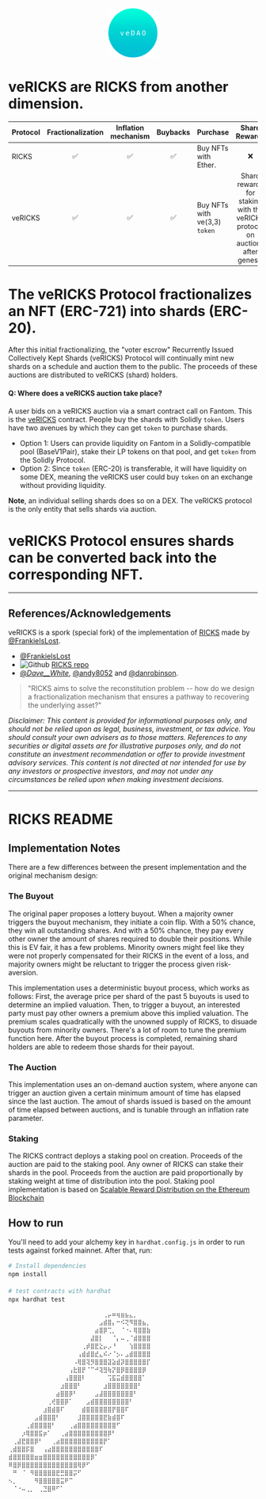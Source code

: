 <div align="center">
<img src="img/veDAO.png" height=100 >
</div>

# veRICKS are RICKS from another dimension.

| Protocol | Fractionalization | Inflation mechanism | Buybacks | Purchase | Shard Rewards |
| --- | :---: | :---: | :---: | --- | :---: |
| RICKS  | ✅ | ✅ | ✅ | Buy NFTs with Ether. | ❌ | 
| veRICKS  | ✅ | ✅ | ✅ | Buy NFTs with ve(3,3) `token` | Shard rewards for staking with the veRICKS protocol on auctions after genesis |

# The veRICKS Protocol fractionalizes an NFT (ERC-721) into shards (ERC-20). 

After this initial fractionalizing, the "voter escrow" Recurrently Issued Collectively Kept Shards (veRICKS) Protocol will continually mint new shards on a schedule and auction them to the public. The proceeds of these auctions are distributed to veRICKS (shard) holders.

#### Q: Where does a veRICKS auction take place? 

A user bids on a veRICKS auction via a smart contract call on Fantom. This is the [veRICKS](../contracts/veRICKS.sol) contract. People buy the shards with Solidly `token`. Users have two avenues by which they can get `token` to purchase shards. 
  - Option 1: Users can provide liquidity on Fantom in a Solidly-compatible pool (BaseV1Pair), stake their LP tokens on that pool, and get `token` from the Solidly Protocol.
  - Option 2: Since `token` (ERC-20) is transferable, it will have liquidity on some DEX, meaning the veRICKS user could buy `token` on an exchange without providing liquidity. 

**Note**, an individual selling shards does so on a DEX. The veRICKS protocol is the only entity that sells shards via auction.

# veRICKS Protocol ensures shards can be converted back into the corresponding NFT.


---

## References/Acknowledgements

veRICKS is a spork (special fork) of the implementation of [RICKS][paradigm-ricks] made by [@FrankieIsLost][FrankieTwitter]. 
- [@FrankieIsLost][FrankieTwitter]
- <img alt="Github" width="22px" src="https://cdn.jsdelivr.net/npm/simple-icons@v3/icons/github.svg" > [RICKS repo][RICKS-repo]
- [@_Dave__White_][daveWhiteTwitter], [@andy8052][andy8052Twitter] and [@danrobinson][danRobinsonTwitter]. 

> "RICKS aims to solve the reconstitution problem -- how do we design a fractionalization mechanism that ensures a pathway to recovering the underlying asset?"

[paradigm-ricks]: https://www.paradigm.xyz/2021/10/ricks/
[daveWhiteTwitter]: https://twitter.com/_Dave__White_
[andy8052Twitter]: https://twitter.com/andy8052
[danRobinsonTwitter]: https://twitter.com/danrobinson
[RICKS-repo]: https://github.com/FrankieIsLost/RICKS
[FrankieTwitter]: https://twitter.com/FrankieIsLost

*Disclaimer: This content is provided for informational purposes only, and should not be relied upon as legal, business, investment, or tax advice. You should consult your own advisers as to those matters. References to any securities or digital assets are for illustrative purposes only, and do not constitute an investment recommendation or offer to provide investment advisory services. This content is not directed at nor intended for use by any investors or prospective investors, and may not under any circumstances be relied upon when making investment decisions.*

--- 

# RICKS README

## Implementation Notes

There are a few differences between the present implementation and the original mechanism design: 

### The Buyout 

The original paper proposes a lottery buyout. When a majority owner triggers the buyout mechanism, they initiate a coin flip. With a 50% chance, they win all outstanding shares. And with a 50% chance, they pay every other owner the amount of shares required to double their positions. While this is EV fair, it has a few problems. Minority owners might feel like they were not properly compensated for their RICKS in the event of a loss, and majority owners might be reluctant to trigger the process given risk-aversion. 

This implementation uses a deterministic buyout process, which works as follows: First, the average price per shard of the past 5 buyouts is used to determine an implied valuation. Then, to trigger a buyout, an interested party must pay other owners a premium above this implied valuation. The premium scales quadratically with the unowned supply of RICKS, to disuade buyouts from minority owners. There's a lot of room to tune the premium function here. After the buyout process is completed, remaining shard holders are able to redeem those shards for their payout. 

### The Auction 

This implementation uses an on-demand auction system, where anyone can trigger an auction given a certain minimum amount of time has elapsed since the last auction. The amout of shards issued is based on the amount of time elapsed between auctions, and is tunable through an inflation rate parameter. 

### Staking

The RICKS contract deploys a staking pool on creation. Proceeds of the auction are paid to the staking pool. Any owner of RICKS can stake their shards in the pool. Proceeds from the auction are paid proportionally by staking weight at time of distribution into the pool. Staking pool implementation is based on [Scalable Reward Distribution on the Ethereum Blockchain](https://uploads-ssl.webflow.com/5ad71ffeb79acc67c8bcdaba/5ad8d1193a40977462982470_scalable-reward-distribution-paper.pdf)

## How to run 

You'll need to add your alchemy key in `hardhat.config.js` in order to run tests against forked mainnet. After that, run: 

```bash
# Install dependencies
npm install

# test contracts with hardhat
npx hardhat test
```


```
⠀⠀⠀⠀⠀⠀⠀⠀⠀⠀⠀⠀⠀⠀⠀⠀⠀⠀⠀⠀⠀⠀⢀⡤⠶⢶⣶⣦⣄⡀⠀⠀
⠀⠀⠀⠀⠀⠀⠀⠀⠀⠀⠀⠀⠀⠀⠀⠀⠀⠀⠀⠀⠀⣠⣾⣿⡄⠒⠪⢝⠻⣿⣿⣦⡀
⠀⠀⠀⠀⠀⠀⠀⠀⠀⠀⠀⠀⠀⠀⠀⠀⠀⠀⠀⠀⣴⣿⡿⢉⡀⠀⠈⠐⠄⢿⣿⣿⣷
⠀⠀⠀⠀⠀⠀⠀⠀⠀⠀⠀⠀⠀⠀⠀⠀⠀⠀⠀⣼⣿⡇⠀⠀⠈⡄⠤⢀⠈⣾⣿⣿⣿
⠀⠀⠀⠀⠀⠀⠀⠀⠀⠀⠀⠀⠀⠀⠀⠀⠀⢀⡾⣿⣟⣕⡤⡠⠘⠀⠀⠀⢱⣿⣿⣿⣿
⠀⠀⠀⠀⠀⠀⠀⠀⠀⠀⠀⠀⠀⠀⠀⠀⢠⣾⣾⣿⣞⣄⠮⠔⠈⡢⠄⣠⣾⣿⣿⣿⣿
⠀⠀⠀⠀⠀⠀⠀⠀⠀⠀⠀⠀⠀⠀⠀⠠⢿⣿⢽⡻⣿⣿⣿⣽⣵⣾⡽⣿⣿⣿⣿⣿⡏
⠀⠀⠀⠀⠀⠀⠀⠀⠀⠀⠀⠀⠀⠀⢠⣗⣿⡟⠈⠉⠚⢽⣻⢷⡝⣿⡿⣿⣿⣿⣿⡿⠀
⠀⠀⠀⠀⠀⠀⠀⠀⠀⠀⠀⠀⠀⢠⣿⣿⣿⠇⠀⠀⠀⠀⠀⢩⣯⣭⣾⣿⣿⣿⣿⠁⠀
⠀⠀⠀⠀⠀⠀⠀⠀⠀⠀⠀⠀⣰⣿⣿⣿⠃⠀⠀⠀⠀⠀⣰⣿⣿⣿⣿⣿⣿⣿⠃⠀⠀
⠀⠀⠀⠀⠀⠀⠀⠀⠀⠀⠀⣴⣿⣿⡿⠃⠀⠀⠀⠀⣠⣼⣿⣿⣿⣿⣿⣿⣿⠃⠀⠀⠀
⠀⠀⠀⠀⠀⠀⠀⠀⠀⢀⢞⣿⣿⡿⠁⠀⠀⠀⣠⣾⣿⣿⣿⣿⣿⣿⣿⣿⠃⠀⠀⠀⠀
⠀⠀⠀⠀⠀⠀⠀⠀⣰⣿⣾⣿⠏⠀⠀⠀⠀⣾⣿⣿⣿⣿⣿⣿⡟⣿⣿⠏⠀⠀⠀⠀⠀
⠀⠀⠀⠀⠀⠀⣠⣾⣿⣿⣿⠃⠀⠀⠀⠀⣸⣿⣿⣿⣿⣿⣟⣷⣾⣿⠏⠀⠀⠀⠀⠀⠀
⠀⠀⠀⠀⢀⣾⣿⣿⣿⣿⠃⠀⠀⠀⢀⣴⣿⣿⣿⣿⣿⣿⣿⣿⣿⠋⠀⠀⠀⠀⠀⠀⠀
⠀⠀⠀⡰⢿⣿⣿⣯⡶⠁⠀⠀⢀⣴⣿⣿⣿⣿⣿⣿⣿⣿⣿⡿⠃⠀⠀⠀⠀⠀⠀⠀⠀
⠀⢀⣼⣟⣿⣿⡿⠃⠀⠀⢀⣴⣿⣿⣿⣿⣿⣿⣿⣿⣿⣿⡟⠁⠀⠀⠀⠀⠀⠀⠀⠀⠀
⢀⣾⣿⣿⡯⣿⠀⠀⢠⣴⣿⣿⣿⣿⣿⣿⣿⣿⣿⣿⣿⠏⠀⠀⠀⠀⠀⠀⠀⠀⠀⠀⠀⠀⠀
⣾⣿⣿⣿⣿⣿⣶⣶⣿⣿⣿⣿⣿⣿⣿⣿⣿⣿⣿⡿⠁⠀⠀⠀⠀⠀⠀⠀⠀⠀⠀⠀⠀
⠿⣿⡿⣿⣿⣿⣿⣿⣿⣿⣿⣿⣿⣿⣿⣿⢿⡿⠋⠀⠀⠀⠀⠀⠀⠀⠀⠀⠀⠀⠀⠀⠀
⠀⠛⠀⠈⠀⠻⣿⣿⣿⣿⣿⣟⣛⣿⣿⡭⠋⠀⠀⠀⠀⠀⠀⠀⠀⠀⠀⠀⠀⠀⠀⠀⠀
⠢⡀⠀⠀⠀⠀⠻⣿⣿⣿⣿⣿⣭⠟⠉⠀⠀⠀⠀⠀⠀⠀⠀⠀⠀⠀⠀⠀⠀⠀⠀⠀⠀
⠀⠈⠐⠤⢀⡀⠀⢀⣙⣿⠿⠋⠁⠀⠀⠀⠀⠀⠀⠀⠀⠀⠀⠀⠀⠀⠀⠀⠀⠀⠀⠀⠀
```
